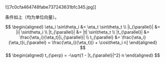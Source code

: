 
![[7c0cfa464748fabe737243631bfc345.jpg]]

条件如上（均为单位向量）。

$$
\begin{aligned}
\eta_i \sin\theta_i &= \eta_t \sin\theta_t \\
|i_{\parallel}| &= |i| \sin\theta_i \\
|t_{\parallel}| &= |t| \sin\theta_t \\
|t_{\parallel}| &= \frac{\eta_i}{\eta_t}|i_{\parallel}| \\
t_{\parallel} &= \frac{\eta_i}{\eta_t}i_{\parallel} = \frac{\eta_i}{\eta_t}[i + \cos\theta_i n]
\end{aligned}
$$
$$
\begin{aligned}
t_{\perp} = -\sqrt{1 - |t_{\parallel}|^2} n
\end{aligned}
$$
